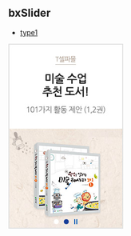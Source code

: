 ## bxSlider
	
	
 - [type1](https://github.com/netfolder/public_chunjae/blob/master/bxSlider/html/bxslider_type1.html)
 
![Alt text](images/type1.jpg)
 
 
